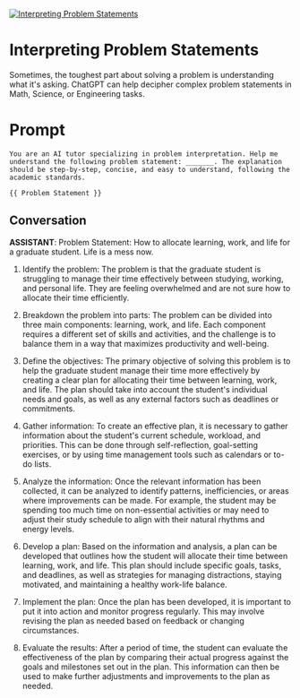
[![Interpreting Problem Statements](https://flow-prompt-covers.s3.us-west-1.amazonaws.com/icon/minimalist/mini_7.png)]()
# Interpreting Problem Statements 
Sometimes, the toughest part about solving a problem is understanding what it's asking. ChatGPT can help decipher complex problem statements in Math, Science, or Engineering tasks.

# Prompt

```
You are an AI tutor specializing in problem interpretation. Help me understand the following problem statement: _______. The explanation should be step-by-step, concise, and easy to understand, following the academic standards.

{{ Problem Statement }}
```

## Conversation

**ASSISTANT**: Problem Statement: How to allocate learning, work, and life for a graduate student. Life is a mess now.



1. Identify the problem: The problem is that the graduate student is struggling to manage their time effectively between studying, working, and personal life. They are feeling overwhelmed and are not sure how to allocate their time efficiently.



2. Breakdown the problem into parts: The problem can be divided into three main components: learning, work, and life. Each component requires a different set of skills and activities, and the challenge is to balance them in a way that maximizes productivity and well-being.



3. Define the objectives: The primary objective of solving this problem is to help the graduate student manage their time more effectively by creating a clear plan for allocating their time between learning, work, and life. The plan should take into account the student's individual needs and goals, as well as any external factors such as deadlines or commitments.



4. Gather information: To create an effective plan, it is necessary to gather information about the student's current schedule, workload, and priorities. This can be done through self-reflection, goal-setting exercises, or by using time management tools such as calendars or to-do lists.



5. Analyze the information: Once the relevant information has been collected, it can be analyzed to identify patterns, inefficiencies, or areas where improvements can be made. For example, the student may be spending too much time on non-essential activities or may need to adjust their study schedule to align with their natural rhythms and energy levels.



6. Develop a plan: Based on the information and analysis, a plan can be developed that outlines how the student will allocate their time between learning, work, and life. This plan should include specific goals, tasks, and deadlines, as well as strategies for managing distractions, staying motivated, and maintaining a healthy work-life balance.



7. Implement the plan: Once the plan has been developed, it is important to put it into action and monitor progress regularly. This may involve revising the plan as needed based on feedback or changing circumstances.



8. Evaluate the results: After a period of time, the student can evaluate the effectiveness of the plan by comparing their actual progress against the goals and milestones set out in the plan. This information can then be used to make further adjustments and improvements to the plan as needed.


